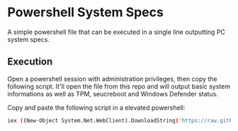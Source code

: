 
# Powershell System Specs

A simple powershell file that can be executed in a single line outputting PC system specs. 


## Execution
Open a powershell session with administration privileges, then copy the following script. It'll open the file from this repo and will output basic system informations as well as TPM, seucreboot and Windows Defender status.

Copy and paste the following script in a elevated powershell: 
```bash
iex ((New-Object System.Net.WebClient).DownloadString('https://raw.githubusercontent.com/Dogino/Powershell-System-Specs/main/specs.ps1'))
```